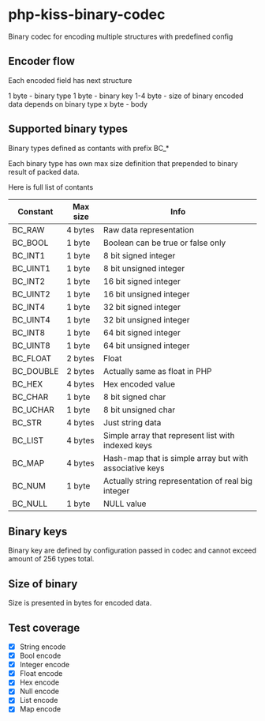 # php-kiss-binary-codec
Binary codec for encoding multiple structures with predefined config

## Encoder flow

Each encoded field has next structure

1 byte - binary type
1 byte - binary key
1-4 byte - size of binary encoded data depends on binary type
x byte - body

## Supported binary types

Binary types defined as contants with prefix BC_*

Each binary type has own max size definition that prepended to binary result of packed data.

Here is full list of contants

| Constant | Max size | Info |
|-|-|-|
| BC_RAW | 4 bytes | Raw data representation |
| BC_BOOL | 1 byte | Boolean can be true or false only |
| BC_INT1 | 1 byte | 8 bit signed integer |
| BC_UINT1 | 1 byte | 8 bit unsigned integer |
| BC_INT2 | 1 byte | 16 bit signed integer |
| BC_UINT2 | 1 byte | 16 bit unsigned integer |
| BC_INT4 | 1 byte | 32 bit signed integer |
| BC_UINT4 | 1 byte | 32 bit unsigned integer |
| BC_INT8 | 1 byte | 64 bit signed integer |
| BC_UINT8 | 1 byte | 64 bit unsigned integer |
| BC_FLOAT | 2 bytes | Float |
| BC_DOUBLE | 2 bytes | Actually same as float in PHP |
| BC_HEX | 4 bytes | Hex encoded value |
| BC_CHAR | 1 byte | 8 bit signed char |
| BC_UCHAR | 1 byte | 8 bit unsigned char |
| BC_STR | 4 bytes | Just string data |
| BC_LIST | 4 bytes | Simple array that represent list with indexed keys |
| BC_MAP | 4 bytes | Hash-map that is simple array but with associative keys |
| BC_NUM | 1 byte | Actually string representation of real big integer |
| BC_NULL | 1 byte | NULL value |

## Binary keys

Binary key are defined by configuration passed in codec and cannot exceed amount of 256 types total.

## Size of binary

Size is presented in bytes for encoded data.

## Test coverage

- [x] String encode
- [x] Bool encode
- [x] Integer encode
- [x] Float encode
- [x] Hex encode
- [x] Null encode
- [x] List encode
- [x] Map encode